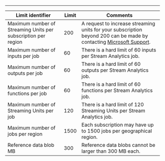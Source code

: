 ---
| Limit identifier | Limit | Comments |
| --- | --- | --- |
| Maximum number of Streaming Units per subscription per region |200 |A request to increase streaming units for your subscription beyond 200 can be made by contacting [Microsoft Support](https://support.microsoft.com/en-us). |
| Maximum number of inputs per job |60 |There is a hard limit of 60 inputs per Stream Analytics job. |
| Maximum number of outputs per job |60 |There is a hard limit of 60 outputs per Stream Analytics job. |
| Maximum number of functions per job |60 |There is a hard limit of 60 functions per Stream Analytics job. |
| Maximum number of Streaming Units per job |120 |There is a hard limit of 120 Streaming Units per Stream Analytics job. |
| Maximum number of jobs per region |1500 |Each subscription may have up to 1500 jobs per geographical region. |
| Reference data blob MB | 300 | Reference data blobs cannot be larger than 300 MB each. |

